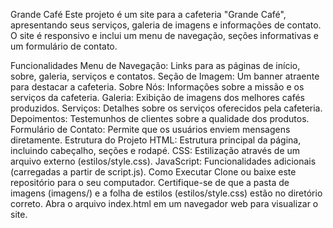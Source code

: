 Grande Café
Este projeto é um site para a cafeteria "Grande Café", apresentando seus serviços, galeria de imagens e informações de contato. O site é responsivo e inclui um menu de navegação, seções informativas e um formulário de contato.

Funcionalidades
Menu de Navegação: Links para as páginas de início, sobre, galeria, serviços e contatos.
Seção de Imagem: Um banner atraente para destacar a cafeteria.
Sobre Nós: Informações sobre a missão e os serviços da cafeteria.
Galeria: Exibição de imagens dos melhores cafés produzidos.
Serviços: Detalhes sobre os serviços oferecidos pela cafeteria.
Depoimentos: Testemunhos de clientes sobre a qualidade dos produtos.
Formulário de Contato: Permite que os usuários enviem mensagens diretamente.
Estrutura do Projeto
HTML: Estrutura principal da página, incluindo cabeçalho, seções e rodapé.
CSS: Estilização através de um arquivo externo (estilos/style.css).
JavaScript: Funcionalidades adicionais (carregadas a partir de script.js).
Como Executar
Clone ou baixe este repositório para o seu computador.
Certifique-se de que a pasta de imagens (imagens/) e a folha de estilos (estilos/style.css) estão no diretório correto.
Abra o arquivo index.html em um navegador web para visualizar o site.
